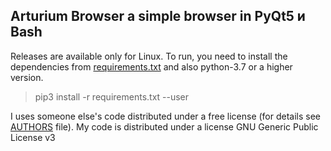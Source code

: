 ## Arturium Browser a simple browser in PyQt5 и Bash
Releases are available only for Linux.
To run, you need to install the dependencies from [requirements.txt](requirements.txt) and also python-3.7 or a higher version.
> pip3 install -r requirements.txt --user

I uses someone else's code distributed under a free license (for details see [AUTHORS](AUTHORS) file).
My code is distributed under a license GNU Generic Public License v3

#
